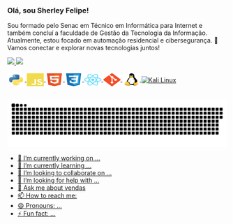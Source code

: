 ### Olá, sou Sherley Felipe!
Sou formado pelo Senac em  Técnico em Informática para Internet e também concluí a faculdade de Gestão da Tecnologia da Informação. 
Atualmente, estou focado em automação residencial e cibersegurança. 🚀
Vamos conectar e explorar novas tecnologias juntos!
 <div>
  <a href="https://github.com/SherleyFelipe">
  <img height="130em" src="https://github-readme-stats.vercel.app/api?username=SherleyFelipe&show_icons=true&theme=dark&include_all_commits=true&count_private=true"/>
  <img height="130em" src="https://github-readme-stats.vercel.app/api/top-langs/?username=SherleyFelipe&layout=compact&langs_count=7&theme=dark"/>
</div>
<div style="display: inline_block"><br>
   <img align="center" alt="Rafa-Python" height="30" width="40" src="https://raw.githubusercontent.com/devicons/devicon/master/icons/python/python-original.svg">
  <img align="center" alt="Rafa-Js" height="30" width="40" src="https://raw.githubusercontent.com/devicons/devicon/master/icons/javascript/javascript-plain.svg">
  <img align="center" alt="Rafa-HTML" height="30" width="40" src="https://raw.githubusercontent.com/devicons/devicon/master/icons/html5/html5-original.svg">
  <img align="center" alt="Rafa-CSS" height="30" width="40" src="https://raw.githubusercontent.com/devicons/devicon/master/icons/css3/css3-original.svg">
 <img align="center" alt="Rafa-CSS" height="30" width="40" src="https://raw.githubusercontent.com/devicons/devicon/master/icons/react/react-original.svg">
 <img align="center" alt="Rafa-CSS" height="30" width="40" src="https://raw.githubusercontent.com/devicons/devicon/master/icons/git/git-original.svg">
 <img align="center" alt="Linux" height="30" width="40" src="https://raw.githubusercontent.com/devicons/devicon/master/icons/linux/linux-original.svg">
<img align="center" alt="Kali Linux" height="30" width="40" src="URL-do-Ícone-Kali-Linux">
</div>
  
  ##
 ![Snake animation](https://github.com/SherleyFelipe/SherleyFelipe/blob/output/github-contribution-grid-snake.svg)
- 🔭 I’m currently working on ...
- 🌱 I’m currently learning ...
- 👯 I’m looking to collaborate on ...
- 🤔 I’m looking for help with ...
- 💬 Ask me about vendas
- 📫 How to reach me:
- 😄 Pronouns: ...
- ⚡ Fun fact: ...

